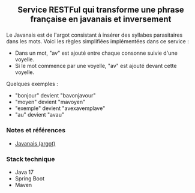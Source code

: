 ## <p align="center">Service RESTFul qui transforme une phrase française en javanais et inversement</p>

Le Javanais est de l'argot consistant à insérer des syllabes parasitaires dans les mots. Voici les règles simplifiées implémentées dans ce service :
- Dans un mot, "av" est ajouté entre chaque consonne suivie d'une voyelle.
- Si le mot commence par une voyelle, "av" est ajouté devant cette voyelle.

Quelques exemples :
- "bonjour" devient "bavonjavour"
- "moyen" devient "mavoyen"
- "exemple" devient "avexavemplave"
- "au" devient "avau"

### Notes et références  
- [Javanais (argot)](https://fr.wikipedia.org/wiki/Javanais_%28argot%29)

### Stack technique
- Java 17
- Spring Boot
- Maven
